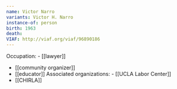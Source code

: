 ```yaml
---
name: Victor Narro
variants: Victor H. Narro
instance-of: person
birth: 1963
death: 
VIAF: http://viaf.org/viaf/96890186
---
```

Occupation: - [[lawyer]]
- [[community organizer]]
- [[educator]]
Associated organizations: - [[UCLA Labor Center]] 
 - [[CHIRLA]]
